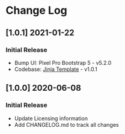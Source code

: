 # Change Log

## [1.0.1] 2021-01-22
### Initial Release

- Bump UI: Pixel Pro Bootstrap 5 - v5.2.0
- Codebase: [Jinja Template](https://github.com/app-generator/theme-jinja2/releases) - v1.0.1

## [1.0.0] 2020-06-08
### Initial Release

- Update Licensing information
- Add CHANGELOG.md to track all changes
